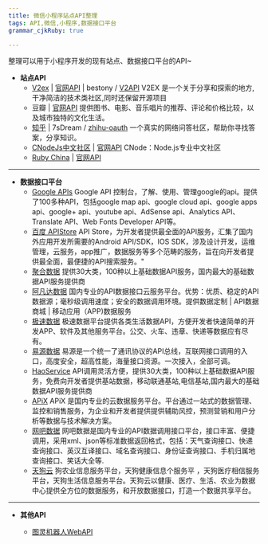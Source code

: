 ```yaml
---
title: 微信小程序站点API整理
tags: API,微信,小程序,数据接口平台
grammar_cjkRuby: true

---
```


整理可以用于小程序开发的现有站点、数据接口平台的API~
- **站点API**
  - [V2ex][1] | [官网API][2] | bestony / [V2API][3]
V2EX 是一个关于分享和探索的地方,干净简洁的技术类社区,同时还保留开源项目 
  - 豆瓣 | [官网API][4]
  提供图书、电影、音乐唱片的推荐、评论和价格比较，以及城市独特的文化生活。
  - [知乎][5] | 7sDream / [zhihu-oauth][6]
一个真实的网络问答社区，帮助你寻找答案，分享知识。
  -  [CNodeJs中文社区][7] | [官网API][8]
CNode：Node.js专业中文社区
  - [Ruby China][9] | [官网API][10]

----------


 - **数据接口平台**
    - [Google APIs][11]
   Google API 控制台，了解、使用、管理google的api。提供了100多种API，包括google map api、google cloud api、google apps api、google+ api、youtube api、AdSense api、Analytics API、Translate API、Web Fonts Developer API等。
   - [百度 APIStore][12] 
    API Store，为开发者提供最全面的API服务，汇集了国内外应用开发所需要的Android API/SDK，IOS SDK，涉及设计开发，运维管理，云服务，app推广，数据服务等多个范畴的服务，旨在向开发者提供最全面，最便捷的API搜索服务。"
   - [聚合数据][13] 
   提供30大类，100种以上基础数据API服务，国内最大的基础数据API服务提供商
   - [阿凡达数据][14] 
   国内专业的API数据接口云服务平台。优势：优质、稳定的API数据源；毫秒级调用速度；安全的数据调用环境。提供数据定制 | API数据商城 | 移动应用（APP)数据服务
   - [极速数据][15] 
   极速数据平台提供各类生活数据API，方便开发者快速简单的开发APP、软件及其他服务平台。公交、火车、违章、快递等数据应有尽有。
   - [易源数据][16] 
   易源是一个统一了通讯协议的API总线，互联网接口调用的入口，高度安全，超高性能，海量接口资源。一次接入，全部可调。
   - [HaoService][17] 
   API调用灵活方便，提供30大类，100种以上基础数据API服务，免费向开发者提供基站数据，移动联通基站,电信基站,国内最大的基础数据API服务提供商
   - [APiX][18] 
   APiX 是国内专业的云数据服务平台。平台通过一站式的数据管理、监控和销售服务，为企业和开发者提供提供辅助风控，预测营销和用户分析等数据与技术解决方案。
   - [网吧数据][19] 
   网吧数据是国内专业的API数据调用接口平台，接口丰富、便捷调用，采用xml、json等标准数据返回格式，包括：天气查询接口、快递查询接口、英汉互译接口、域名查询接口、身份证查询接口、手机归属地查询接口、笑话大全等.
   - [天狗云][20]
   狗农业信息服务平台，天狗健康信息个服务平 ，天狗医疗相信服务平台，天狗生活信息服务平台。天狗云以健康、医疗、生活、农业为数据中心提供全方位的数据服务，和开放数据接口，打造一个数据共享平台。

----------

- **其他API**
  - [图灵机器人WebAPI][21] 
  


  [1]: https://www.v2ex.com
  [2]: https://www.v2ex.com/p/7v9TEc53
  [3]: https://github.com/bestony/V2API
  [4]: https://developers.douban.com/wiki/?title=guide
  [5]: https://www.zhihu.com
  [6]: https://github.com/7sDream/zhihu-oauth
  [7]: https://cnodejs.org
  [8]: https://cnodejs.org/api
  [9]: https://ruby-china.org
  [10]: https://ruby-china.org/api
  [11]: https://console.developers.google.com/apis/library?hl=zh-CN
  [12]: http://apistore.baidu.com/
  [13]: https://www.juhe.cn/
  [14]: http://www.avatardata.cn/
  [15]: http://www.jisuapi.com/
  [16]: https://www.showapi.com/
  [17]: http://www.haoservice.com/
  [18]: http://www.apix.cn/
  [19]: http://www.zgw8.com/
  [20]: http://www.tngou.net/
  [21]: http://www.tuling123.com/help/h_cent_webapi.jhtml?nav=doc